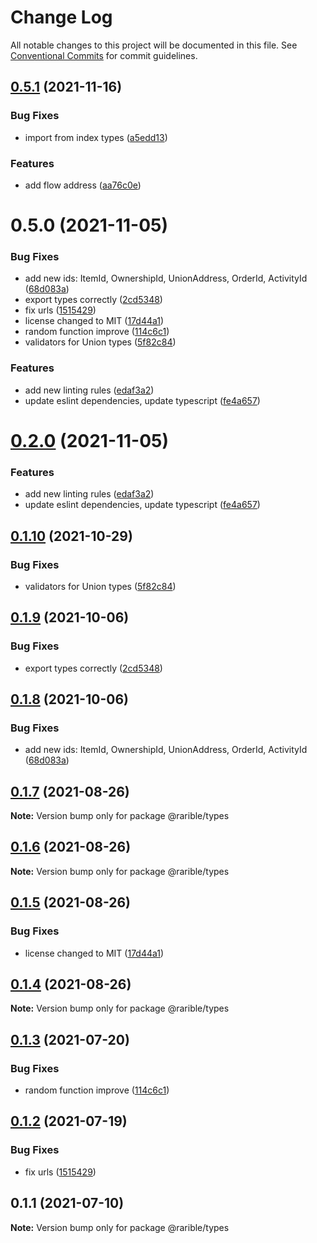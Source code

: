 # Change Log

All notable changes to this project will be documented in this file.
See [Conventional Commits](https://conventionalcommits.org) for commit guidelines.

## [0.5.1](https://github.com/rariblecom/ts-common/compare/v0.5.0...v0.5.1) (2021-11-16)


### Bug Fixes

* import from index types ([a5edd13](https://github.com/rariblecom/ts-common/commit/a5edd1347cc01005a70bdf441c1996b43a7f2f6a))


### Features

* add flow address ([aa76c0e](https://github.com/rariblecom/ts-common/commit/aa76c0ecbe2d37bf33aeeee3fed6fdb92db1553a))





# 0.5.0 (2021-11-05)


### Bug Fixes

* add new ids: ItemId, OwnershipId, UnionAddress, OrderId, ActivityId ([68d083a](https://github.com/rariblecom/ts-common/commit/68d083ae76eea5f167997b973fa64399e920a2f8))
* export types correctly ([2cd5348](https://github.com/rariblecom/ts-common/commit/2cd5348c5cc1614bdf6e03d6081418969230a884))
* fix urls ([1515429](https://github.com/rariblecom/ts-common/commit/1515429ebd0d79920ddb586ab276ea4625d8973e))
* license changed to MIT ([17d44a1](https://github.com/rariblecom/ts-common/commit/17d44a1225c507c6a4c8b1f4bcf8878c43c211b2))
* random function improve ([114c6c1](https://github.com/rariblecom/ts-common/commit/114c6c1444f19b76feff63316c76993088d3fc6a))
* validators for Union types ([5f82c84](https://github.com/rariblecom/ts-common/commit/5f82c84f6beecaadf69a33a6fbcd49a499afa43a))


### Features

* add new linting rules ([edaf3a2](https://github.com/rariblecom/ts-common/commit/edaf3a2a01dc93289d3b423f933d326e86205763))
* update eslint dependencies, update typescript ([fe4a657](https://github.com/rariblecom/ts-common/commit/fe4a657a876d72d209ad4dc59c0a59b53f23212a))





# [0.2.0](https://github.com/rariblecom/ts-common/compare/@rarible/types@0.1.10...@rarible/types@0.2.0) (2021-11-05)


### Features

* add new linting rules ([edaf3a2](https://github.com/rariblecom/ts-common/commit/edaf3a2a01dc93289d3b423f933d326e86205763))
* update eslint dependencies, update typescript ([fe4a657](https://github.com/rariblecom/ts-common/commit/fe4a657a876d72d209ad4dc59c0a59b53f23212a))





## [0.1.10](https://github.com/rariblecom/ts-common/compare/@rarible/types@0.1.9...@rarible/types@0.1.10) (2021-10-29)


### Bug Fixes

* validators for Union types ([5f82c84](https://github.com/rariblecom/ts-common/commit/5f82c84f6beecaadf69a33a6fbcd49a499afa43a))





## [0.1.9](https://github.com/rariblecom/ts-common/compare/@rarible/types@0.1.8...@rarible/types@0.1.9) (2021-10-06)


### Bug Fixes

* export types correctly ([2cd5348](https://github.com/rariblecom/ts-common/commit/2cd5348c5cc1614bdf6e03d6081418969230a884))





## [0.1.8](https://github.com/rariblecom/ts-common/compare/@rarible/types@0.1.7...@rarible/types@0.1.8) (2021-10-06)


### Bug Fixes

* add new ids: ItemId, OwnershipId, UnionAddress, OrderId, ActivityId ([68d083a](https://github.com/rariblecom/ts-common/commit/68d083ae76eea5f167997b973fa64399e920a2f8))





## [0.1.7](https://github.com/rariblecom/ts-common/compare/@rarible/types@0.1.6...@rarible/types@0.1.7) (2021-08-26)

**Note:** Version bump only for package @rarible/types





## [0.1.6](https://github.com/rariblecom/ts-common/compare/@rarible/types@0.1.5...@rarible/types@0.1.6) (2021-08-26)

**Note:** Version bump only for package @rarible/types





## [0.1.5](https://github.com/rariblecom/ts-common/compare/@rarible/types@0.1.4...@rarible/types@0.1.5) (2021-08-26)


### Bug Fixes

* license changed to MIT ([17d44a1](https://github.com/rariblecom/ts-common/commit/17d44a1225c507c6a4c8b1f4bcf8878c43c211b2))





## [0.1.4](https://github.com/rariblecom/ts-common/compare/@rarible/types@0.1.3...@rarible/types@0.1.4) (2021-08-26)

**Note:** Version bump only for package @rarible/types





## [0.1.3](https://github.com/rariblecom/ts-common/compare/@rarible/types@0.1.2...@rarible/types@0.1.3) (2021-07-20)


### Bug Fixes

* random function improve ([114c6c1](https://github.com/rariblecom/ts-common/commit/114c6c1444f19b76feff63316c76993088d3fc6a))





## [0.1.2](https://github.com/rariblecom/ts-common/compare/@rarible/types@0.1.1...@rarible/types@0.1.2) (2021-07-19)


### Bug Fixes

* fix urls ([1515429](https://github.com/rariblecom/ts-common/commit/1515429ebd0d79920ddb586ab276ea4625d8973e))





## 0.1.1 (2021-07-10)

**Note:** Version bump only for package @rarible/types
